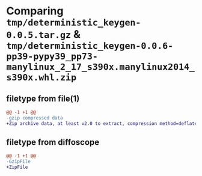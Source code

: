# Comparing `tmp/deterministic_keygen-0.0.5.tar.gz` & `tmp/deterministic_keygen-0.0.6-pp39-pypy39_pp73-manylinux_2_17_s390x.manylinux2014_s390x.whl.zip`

## filetype from file(1)

```diff
@@ -1 +1 @@
-gzip compressed data
+Zip archive data, at least v2.0 to extract, compression method=deflate
```

## filetype from diffoscope

```diff
@@ -1 +1 @@
-GzipFile
+ZipFile
```

